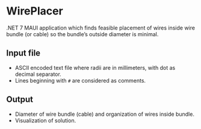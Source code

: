 # WirePlacer
.NET 7 MAUI application which finds feasible placement of wires inside wire bundle (or cable) so the bundle’s outside diameter is minimal.
## Input file
 - ASCII encoded text file where radii are in millimeters, with dot as decimal separator. 
 - Lines beginning with `#` are considered as comments.
## Output
 - Diameter of wire bundle (cable) and organization of wires inside bundle.
 - Visualization of solution.
